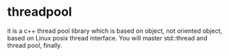 # threadpool
it is a c++ thread pool library which is based on object, not oriented object, based on Linux posix thread interface.
You will master std::thread and thread pool, finally.

